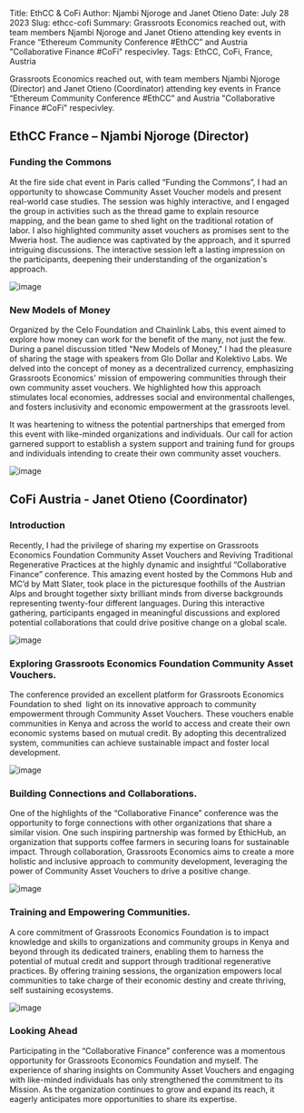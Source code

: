Title: EthCC & CoFi
Author: Njambi Njoroge and Janet Otieno
Date: July 28 2023
Slug: ethcc-cofi
Summary: Grassroots Economics reached out, with team members Njambi Njoroge and Janet Otieno attending key events in France “Ethereum Community Conference #EthCC” and Austria "Collaborative Finance #CoFi" respecivley.
Tags: EthCC, CoFi, France, Austria

Grassroots Economics reached out, with team members Njambi Njoroge (Director) and Janet Otieno (Coordinator) attending key events in France “Ethereum Community Conference #EthCC” and Austria "Collaborative Finance #CoFi" respecivley. 

## EthCC France – Njambi Njoroge (Director)

### Funding the Commons

At the fire side chat event in Paris called “Funding the Commons”, I had an opportunity to showcase Community Asset Voucher models and present real-world case studies. The session was highly interactive, and I engaged the group in activities such as the thread game to explain resource mapping, and the bean game to shed light on the traditional rotation of labor. I also highlighted community asset vouchers as promises sent to the Mweria host. The audience was captivated by the approach, and it spurred intriguing discussions. The interactive session left a lasting impression on the participants, deepening their understanding of the organization's approach.

![image](images/blog/ethcc-cofi1.webp)

### New Models of Money

Organized by the Celo Foundation and Chainlink Labs, this event aimed to explore how money can work for the benefit of the many, not just the few. During a panel discussion titled "New Models of Money," I had the pleasure of sharing the stage with speakers from Glo Dollar and Kolektivo Labs. We delved into the concept of money as a decentralized currency, emphasizing Grassroots Economics' mission of empowering communities through their own community asset vouchers. We highlighted how this approach stimulates local economies, addresses social and environmental challenges, and fosters inclusivity and economic empowerment at the grassroots level.

It was heartening to witness the potential partnerships that emerged from this event with like-minded organizations and individuals. Our call for action garnered support to establish a system support and training fund for groups and individuals intending to create their own community asset vouchers.

![image](images/blog/ethcc-cofi2.webp)

## CoFi Austria -  Janet Otieno (Coordinator)

### Introduction

Recently, I had the privilege of sharing my expertise on Grassroots Economics Foundation Community Asset Vouchers and Reviving Traditional Regenerative Practices at the highly dynamic and insightful “Collaborative Finance” conference. This amazing event hosted by the Commons Hub and MC’d by Matt Slater, took place in the picturesque foothills of the Austrian Alps and brought together sixty brilliant minds from diverse backgrounds representing twenty-four different languages. During this interactive gathering, participants engaged in meaningful discussions and explored potential collaborations that could drive positive change on a global scale.

![image](images/blog/ethcc-cofi3.webp)

### Exploring Grassroots Economics Foundation Community Asset Vouchers.

The conference provided an excellent platform for Grassroots Economics Foundation to shed  light on its innovative approach to community empowerment through Community Asset Vouchers. These vouchers enable communities in Kenya and across the world to access and create their own economic systems based on mutual credit. By adopting this decentralized system, communities can achieve sustainable impact and foster local development.

![image](images/blog/ethcc-cofi4.webp)

### Building Connections and Collaborations.

One of the highlights of the “Collaborative Finance” conference was the opportunity to forge connections with other organizations that share a similar vision. One such inspiring partnership was formed by EthicHub, an organization that supports coffee farmers in securing loans for sustainable impact. Through collaboration, Grassroots Economics aims to create a more holistic and inclusive approach to community development, leveraging the power of Community Asset Vouchers to drive a positive change.

![image](images/blog/ethcc-cofi5.webp)

### Training and Empowering Communities.

A core commitment of Grassroots Economics Foundation is to impact knowledge and skills to organizations and community groups in Kenya and beyond through its dedicated trainers, enabling them to harness the potential of mutual credit and support through traditional regenerative practices. By offering training sessions, the organization empowers local communities to take charge of their economic destiny and create thriving, self sustaining ecosystems.

![image](images/blog/ethcc-cofi6.webp)

### Looking Ahead

Participating in the “Collaborative Finance” conference was a momentous opportunity for Grassroots Economics Foundation and myself. The experience of sharing insights on Community Asset Vouchers and engaging with like-minded individuals has only strengthened the commitment to its Mission. As the organization continues to grow and expand its reach, it eagerly anticipates more opportunities to share its expertise.